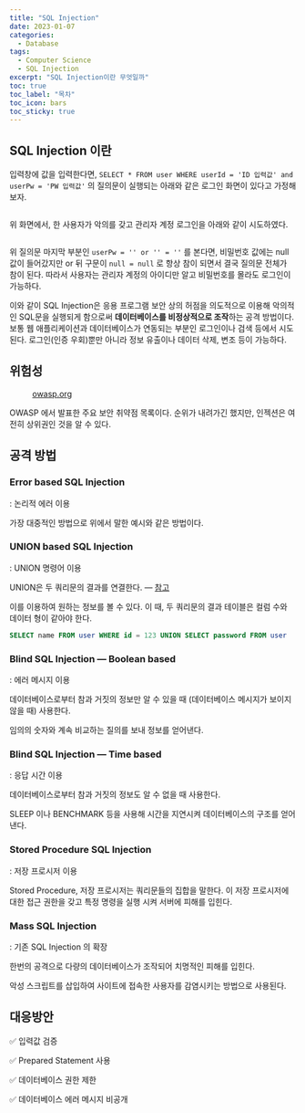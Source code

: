 ```yaml
---
title: "SQL Injection"
date: 2023-01-07
categories:
  - Database
tags:
  - Computer Science
  - SQL Injection
excerpt: "SQL Injection이란 무엇일까"
toc: true
toc_label: "목차"
toc_icon: bars
toc_sticky: true
---
```


## SQL Injection 이란

입력창에 값을 입력한다면, `SELECT * FROM user WHERE userId = 'ID 입력값' and userPw = 'PW 입력값'` 의 질의문이 실행되는 아래와 같은 로그인 화면이 있다고 가정해보자.

<figure style="width: 200px" class="align-center">
  <img src="{{ site.url }}{{ site.baseurl }}/assets/images/cs/database/si1.png" alt="">
</figure>

위 화면에서, 한 사용자가 악의를 갖고 관리자 계정 로그인을 아래와 같이 시도하였다.

<figure class="align-center">
  <img src="{{ site.url }}{{ site.baseurl }}/assets/images/cs/database/si2.png" alt="">
</figure>

위 질의문 마지막 부분인 `userPw = '' or '' = ''` 를 본다면, 비밀번호 값에는 null 값이 들어갔지만 or 뒤 구문이 `null = null` 로 항상 참이 되면서 결국 질의문 전체가 참이 된다. 따라서 사용자는 관리자 계정의 아이디만 알고 비밀번호를 몰라도 로그인이 가능하다.

이와 같이 SQL Injection은 응용 프로그램 보안 상의 허점을 의도적으로 이용해 악의적인 SQL문을 실행되게 함으로써 **데이터베이스를 비정상적으로 조작**하는 공격 방법이다. 보통 웹 애플리케이션과 데이터베이스가 연동되는 부분인 로그인이나 검색 등에서 시도된다. 로그인(인증 우회)뿐만 아니라 정보 유출이나 데이터 삭제, 변조 등이 가능하다.

## 위험성

<figure class="align-center">
  <img src="{{ site.url }}{{ site.baseurl }}/assets/images/cs/database/si3.png" alt="">
  <figcaption><a href="https://owasp.org/www-project-top-ten/">owasp.org</a></figcaption>
</figure>

OWASP 에서 발표한 주요 보안 취약점 목록이다. 순위가 내려가긴 했지만, 인젝션은 여전히 상위권인 것을 알 수 있다. 

## 공격 방법

### Error based SQL Injection

: 논리적 에러 이용

가장 대중적인 방법으로 위에서 말한 예시와 같은 방법이다.


### UNION based SQL Injection

: UNION 명령어 이용

UNION은 두 쿼리문의 결과를 연결한다. — [참고](https://learn.microsoft.com/ko-kr/sql/t-sql/language-elements/set-operators-union-transact-sql?view=sql-server-ver16)

이를 이용하여 원하는 정보를 볼 수 있다. 이 때, 두 쿼리문의 결과 테이블은 컬럼 수와 데이터 형이 같아야 한다.

```sql
SELECT name FROM user WHERE id = 123 UNION SELECT password FROM user
```


### Blind SQL Injection — Boolean based

: 에러 메시지 이용

데이터베이스로부터 참과 거짓의 정보만 알 수 있을 때 (데이터베이스 메시지가 보이지 않을 때) 사용한다. 

임의의 숫자와 계속 비교하는 질의를 보내 정보를 얻어낸다.


### Blind SQL Injection — Time based

: 응답 시간 이용

데이터베이스로부터 참과 거짓의 정보도 알 수 없을 때 사용한다.

SLEEP 이나 BENCHMARK 등을 사용해 시간을 지연시켜 데이터베이스의 구조를 얻어낸다.

### Stored Procedure SQL Injection

: 저장 프로시저 이용

Stored Procedure, 저장 프로시저는 쿼리문들의 집합을 말한다. 이 저장 프로시저에 대한 접근 권한을 갖고 특정 명령을 실행 시켜 서버에 피해를 입힌다.

### Mass SQL Injection

: 기존 SQL Injection 의 확장

한번의 공격으로 다량의 데이터베이스가 조작되어 치명적인 피해를 입힌다. 

악성 스크립트를 삽입하여 사이트에 접속한 사용자를 감염시키는 방법으로 사용된다.

## 대응방안

✅ 입력값 검증

✅ Prepared Statement 사용

✅ 데이터베이스 권한 제한

✅ 데이터베이스 에러 메시지 비공개